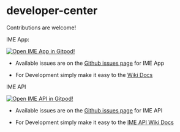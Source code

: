 # developer-center

Contributions are welcome! 

IME App:

  [![Open IME App in Gitpod!](https://gitpod.io/button/open-in-gitpod.svg)](https://gitpod.io/#https://github.com/Islam-Made-Easy/islam_made_easy)

- Available issues are on the [Github issues page](https://github.com/Islam-Made-Easy/Islam-Made-Easy/issues) for IME App 

- For Development simply make it easy to the [Wiki Docs](https://github.com/Islam-Made-Easy/developer-center/wiki)

IME API

  [![Open IME API in Gitpod!](https://gitpod.io/button/open-in-gitpod.svg)](https://gitpod.io/#https://github.com/Islam-Made-Easy/ime-api)


- Available issues are on the [Github issues page](https://github.com/Islam-Made-Easy/ime-api/issues) for IME API 

- For Development simply make it easy to the [IME API Wiki Docs](https://github.com/Islam-Made-Easy/ime-api/wiki)

